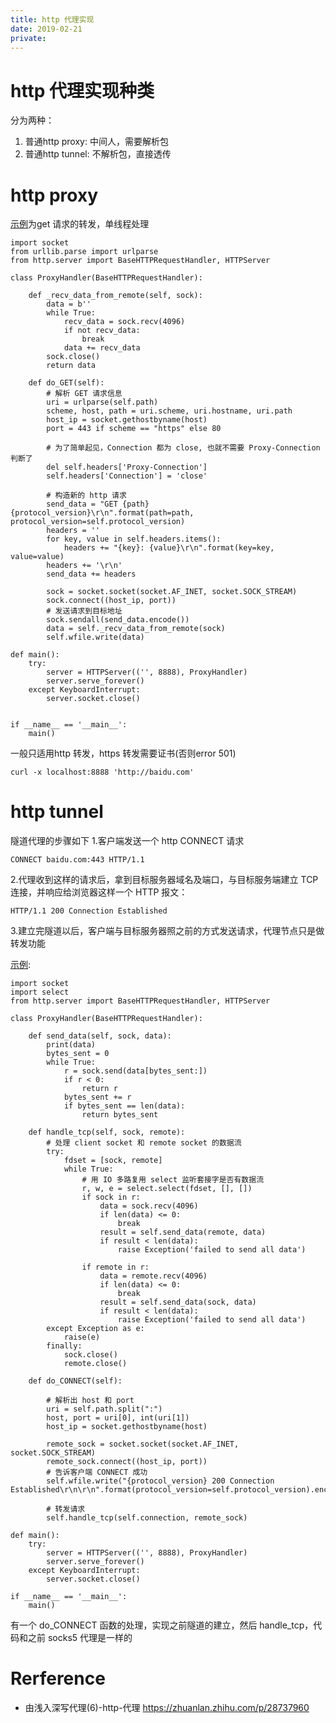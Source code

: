 ```yaml
---
title: http 代理实现
date: 2019-02-21
private:
---
```

# http 代理实现种类
分为两种：
1. 普通http proxy: 中间人，需要解析包
1. 普通http tunnel: 不解析包，直接透传

# http proxy
[示例](/demo/py-demo/socket/proxy-http.py)为get 请求的转发，单线程处理

    import socket
    from urllib.parse import urlparse
    from http.server import BaseHTTPRequestHandler, HTTPServer

    class ProxyHandler(BaseHTTPRequestHandler):

        def _recv_data_from_remote(self, sock):
            data = b''
            while True:
                recv_data = sock.recv(4096)
                if not recv_data:
                    break
                data += recv_data
            sock.close()
            return data

        def do_GET(self):
            # 解析 GET 请求信息
            uri = urlparse(self.path)
            scheme, host, path = uri.scheme, uri.hostname, uri.path
            host_ip = socket.gethostbyname(host)
            port = 443 if scheme == "https" else 80

            # 为了简单起见，Connection 都为 close, 也就不需要 Proxy-Connection 判断了
            del self.headers['Proxy-Connection']
            self.headers['Connection'] = 'close'

            # 构造新的 http 请求
            send_data = "GET {path} {protocol_version}\r\n".format(path=path, protocol_version=self.protocol_version)
            headers = ''
            for key, value in self.headers.items():
                headers += "{key}: {value}\r\n".format(key=key, value=value)
            headers += '\r\n'
            send_data += headers

            sock = socket.socket(socket.AF_INET, socket.SOCK_STREAM)
            sock.connect((host_ip, port))
            # 发送请求到目标地址
            sock.sendall(send_data.encode())
            data = self._recv_data_from_remote(sock)
            self.wfile.write(data)

    def main():
        try:
            server = HTTPServer(('', 8888), ProxyHandler)
            server.serve_forever()
        except KeyboardInterrupt:
            server.socket.close()


    if __name__ == '__main__':
        main()

一般只适用http 转发，https 转发需要证书(否则error 501)

    curl -x localhost:8888 'http://baidu.com'

# http tunnel
隧道代理的步骤如下
1.客户端发送一个 http CONNECT 请求

    CONNECT baidu.com:443 HTTP/1.1

2.代理收到这样的请求后，拿到目标服务器域名及端口，与目标服务端建立 TCP 连接，并响应给浏览器这样一个 HTTP 报文：

    HTTP/1.1 200 Connection Established

3.建立完隧道以后，客户端与目标服务器照之前的方式发送请求，代理节点只是做转发功能

[示例](/demo/py-demo/socket/proxy-http-tunnel.py):

    import socket
    import select
    from http.server import BaseHTTPRequestHandler, HTTPServer

    class ProxyHandler(BaseHTTPRequestHandler):

        def send_data(self, sock, data):
            print(data)
            bytes_sent = 0
            while True:
                r = sock.send(data[bytes_sent:])
                if r < 0:
                    return r
                bytes_sent += r
                if bytes_sent == len(data):
                    return bytes_sent

        def handle_tcp(self, sock, remote):
            # 处理 client socket 和 remote socket 的数据流
            try:
                fdset = [sock, remote]
                while True:
                    # 用 IO 多路复用 select 监听套接字是否有数据流
                    r, w, e = select.select(fdset, [], [])
                    if sock in r:
                        data = sock.recv(4096)
                        if len(data) <= 0:
                            break
                        result = self.send_data(remote, data)
                        if result < len(data):
                            raise Exception('failed to send all data')

                    if remote in r:
                        data = remote.recv(4096)
                        if len(data) <= 0:
                            break
                        result = self.send_data(sock, data)
                        if result < len(data):
                            raise Exception('failed to send all data')
            except Exception as e:
                raise(e)
            finally:
                sock.close()
                remote.close()

        def do_CONNECT(self):

            # 解析出 host 和 port
            uri = self.path.split(":")
            host, port = uri[0], int(uri[1])
            host_ip = socket.gethostbyname(host)

            remote_sock = socket.socket(socket.AF_INET, socket.SOCK_STREAM)
            remote_sock.connect((host_ip, port))
            # 告诉客户端 CONNECT 成功
            self.wfile.write("{protocol_version} 200 Connection Established\r\n\r\n".format(protocol_version=self.protocol_version).encode())

            # 转发请求
            self.handle_tcp(self.connection, remote_sock)

    def main():
        try:
            server = HTTPServer(('', 8888), ProxyHandler)
            server.serve_forever()
        except KeyboardInterrupt:
            server.socket.close()

    if __name__ == '__main__':
        main()

有一个 do_CONNECT 函数的处理，实现之前隧道的建立，然后 handle_tcp，代码和之前 socks5 代理是一样的

# Rerference
- 由浅入深写代理(6)-http-代理 https://zhuanlan.zhihu.com/p/28737960